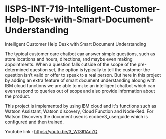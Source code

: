 # llSPS-INT-719-Intelligent-Customer-Help-Desk-with-Smart-Document-Understanding
Intelligent Customer Help Desk with Smart Document Understanding

The typical customer care chatbot can answer simple questions, such as store locations and hours, directions, and maybe even making appointments. When a question falls outside of the scope of the pre-determined question set, the option is typically to tell the customer the question isn’t valid or offer to speak to a real person.
But here in this project by adding an extra feature of smart document understanding aloong with IBM cloud functions we are able to make an intelligent chatbot which can even respond to queries out of scope and also provide information about the product.

This project is implemented by using IBM cloud and it's functions such as Watson Assistant, Watson discovery, Cloud Function and Node-Red. For Watson Discovery the document used is ecobee3_userguide which is configured and then trained. 

Youtube link : https://youtu.be/3_Wt3R1AcZQ
